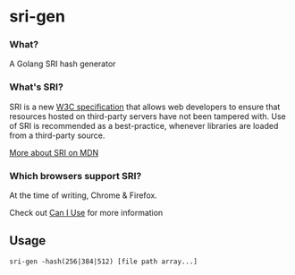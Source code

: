 # sri-gen

### What?
A Golang SRI hash generator

### What's SRI?
SRI is a new [W3C specification](https://www.w3.org/TR/SRI/) that allows web developers to ensure that resources hosted on third-party servers have not been tampered with. Use of SRI is recommended as a best-practice, whenever libraries are loaded from a third-party source.

[More about SRI on MDN](https://developer.mozilla.org/docs/Web/Security/Subresource_Integrity)

### Which browsers support SRI?
At the time of writing, Chrome & Firefox.

Check out [Can I Use](http://caniuse.com/#feat=subresource-integrity) for more information

## Usage
`sri-gen -hash(256|384|512) [file path array...]`
